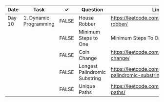 | Date   | Task                   | ✓     | Question                      | Link                                                         | Difficulty |
|--------|------------------------|-------|-------------------------------|--------------------------------------------------------------|------------|
| Day 10 | 1. Dynamic Programming | FALSE | House Robber                  | https://leetcode.com/problems/house-robber/                  | Easy       |
|        |                        | FALSE | Minimum Steps to One          | Minimum Steps To One                                         | Medium     |
|        |                        | FALSE | Coin Change                   | https://leetcode.com/problems/coin-change/                   | Medium     |
|        |                        | FALSE | Longest Palindromic Substring | https://leetcode.com/problems/longest-palindromic-substring/ | Medium     |
|        |                        | FALSE | Unique Paths                  | https://leetcode.com/problems/unique-paths/                  | Medium     |
